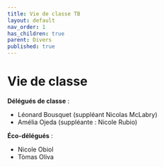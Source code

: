 ```yaml
---
title: Vie de classe TB
layout: default
nav_order: 1
has_children: true
parent: Divers
published: true
---
```

# Vie de classe 

**Délégués de classe** :
- Léonard Bousquet (suppléant Nicolas McLabry)
- Amélia Ojeda (suppléante : Nicole Rubio)

**Éco-délégués** :
- Nicole Obiol
- Tòmas Oliva
